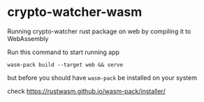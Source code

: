 # crypto-watcher-wasm
Running crypto-watcher rust package on web by compiling it to WebAssembly


Run this command to start running app
```
wasm-pack build --target web && serve
```
but before you should have ```wasm-pack``` be installed on your system

check https://rustwasm.github.io/wasm-pack/installer/
